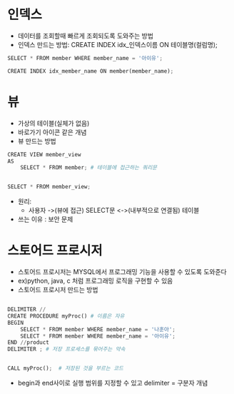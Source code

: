 # 인덱스
- 데이터를 조회할때 빠르게 조회되도록 도와주는 방법
- 인덱스 만드는 방법: CREATE INDEX idx_인덱스이름 ON 테이블명(컬럼명);
```python
SELECT * FROM member WHERE member_name = '아이유';

CREATE INDEX idx_member_name ON member(member_name);
```


# 뷰
- 가상의 테이블(실체가 없음)
- 바로가기 아이콘 같은 개념
- 뷰 만드는 방법
```python
CREATE VIEW member_view
AS
	SELECT * FROM member; # 테이블에 접근하는 쿼리문


SELECT * FROM member_view;
```
- 원리: 
  - 사용자 ->(뷰에 접근)  SELECT문 <->(내부적으로 연결됨)   테이블 
- 쓰는 이유 : 보안 문제

# 스토어드 프로시저
- 스토어드 프로시저는 MYSQL에서 프로그래밍 기능을 사용할 수 있도록 도와준다
- ex)python, java, c 처럼 프로그래밍 로직을 구현할 수 있음
- 스토어드 프로시저 만드는 방법
```python

DELIMITER //
CREATE PROCEDURE myProc() # 이름은 자유
BEGIN
	SELECT * FROM member WHERE member_name = '나훈아';
	SELECT * FROM member WHERE member_name = '아이유';
END //product
DELIMITER ; # 저장 프로세스를 묶어주는 약속


CALL myProc();  # 저장된 것을 부르는 코드

```
- begin과 end사이로 실행 범위를 지정할 수 있고 delimiter = 구분자 개념